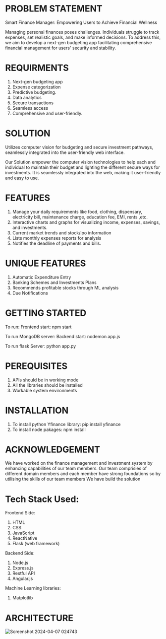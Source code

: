# PROBLEM STATEMENT 
Smart Finance Manager: Empowering Users to Achieve Financial Wellness

Managing personal finances poses challenges. Individuals struggle to track expenses, set realistic goals, and make informed decisions. To address this, we aim to develop a next-gen budgeting app facilitating comprehensive financial management for users' security and stability.


# REQUIRMENTS
1. Next-gen budgeting app
2. Expense categorization
3. Predictive budgeting.
4. Data analytics
5. Secure transactions
6. Seamless access
7. Comprehensive and user-friendly.


# SOLUTION
 Utilizes computer vision for budgeting and secure investment pathways, seamlessly integrated into the user-friendly web interface.

Our Solution empower the computer vision technologies to help each and individual to maintain their budget and lighting the different secure ways for investments. It is seamlessly integrated into the web, making it user-friendly and easy to use. 

# FEATURES
1. Manage your daily requirements like food, clothing, dispensary, electricity bill, maintenance charge, education fee, EMI, rents ,etc.
2. Interactive charts and graphs for visualizing income, expenses, savings, and investments.
3. Current market trends and stock/ipo information
4. Lists monthly expenses reports for analysis
5. Notifies the deadline of payments and bills.

# UNIQUE FEATURES
1. Automatic Expenditure Entry
2. Banking Schemes and  Investments Plans
3. Recommends profitable stocks  through ML analysis
4. Due Notifications

# GETTING STARTED
To run:
Frontend start: npm start

To run MongoDB server:
Backend start: nodemon app.js

To run flask Server:
python app.py

# PEREQUISITES
1. APIs should be in working mode
2. All the libraries should be installed
3. Workable system environments


# INSTALLATION
1. To install python Yfinance library: pip install yfinance
2. To install node pakages: npm install




# ACKNOWLEDGEMENT
We have worked on the finance management and investment system by enhancing capabilities of our team members. Our team comprisies of different domain members and each member have strong foundations so by utilising the skills of our team members We have build the solution



# Tech Stack Used: 
Frontend Side: 
1. HTML 
2. CSS 
3. JavaScript 
4. ReactNative 
5. Flask (web framework) 

Backend Side: 
1. Node.js 
2. Express.js 
3. Restful API 
4. Angular.js 

Machine Learning libraries: 
1. Matplotlib 




# ARCHITECTURE
![Screenshot 2024-04-07 024743](https://github.com/Wittyhacks4CR006/WH056_TechGeeks/assets/109802187/d1b40fc8-e3e4-4bc0-bf15-4ccc6c69c06b)



